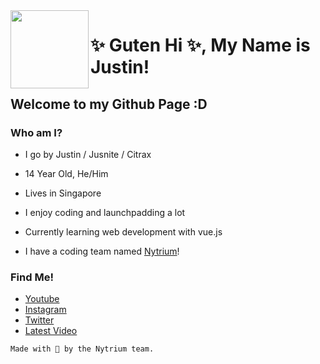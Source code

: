 <img width="125" height="125" align="left" src="https://github.com/jusnite/jusnite/blob/master/Default%20Profile.png?raw=true"> 

# ✨ Guten Hi ✨, My Name is Justin! 

## Welcome to my Github Page :D


### Who am I?

- I go by Justin / Jusnite / Citrax
- 14 Year Old, He/Him
- Lives in Singapore

- I enjoy coding and launchpadding a lot
- Currently learning web development with vue.js
- I have a coding team named [Nytrium](https://github.com/Nytrium)!


### Find Me!

- [Youtube](https://youtube.com/citrax)
- [Instagram](http://bit.ly/citraxinsta)
- [Twitter](http://bit.ly/citraxtwitter)
- [Latest Video](https://www.youtube.com/watch?v=HN1FA2yrvow)


```
Made with 💜 by the Nytrium team.
```
